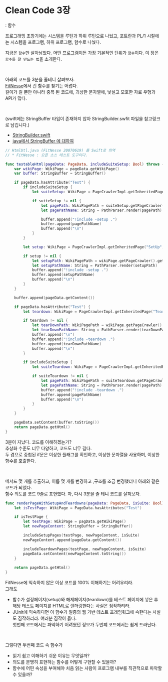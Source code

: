# Clean Code 3장
: 함수

프로그래밍 초창기에는 시스템을 루틴과 하위 루틴으로 나눴고, 포트란과 PL/1 시절에는 시스템을 프로그램, 하위 프로그램, 함수로 나눴다.

지금은 `함수`만 살아남았다.
어떤 프로그램이든 가장 기본적인 단위가 `함수`이다.
이 장은 `함수를 잘 만드는 법`을 소개한다.

</br>

아래의 코드를 3분을 줄테니 살펴보자.  
[FitNesse](www.fitnesse.org)에서 긴 함수를 찾기는 어렵다.  
길이가 길 뿐만 아니라 중복 된 코드에, 괴상한 문자열에, 낯설고 모호한 자료 우형과 API가 많다.

</br>

(swift에는 StringBuffer 타입이 존재하지 않아 StringBuilder.swfit 파일을 참고링크로 남깁니다.)
- [StringBuilder.swift](https://gist.github.com/kristopherjohnson/1fc55e811d944a430289)
- [java에서 StringBuffer 에 대하여](https://wikidocs.net/276)

```swift
// HtmlUtl.java (FitNesse 20070619) 를 Swift로 의역
// * FitNesse : 오픈 소스 테스트 도구이다.

func testableHtml(pageData: PageData, includeSuiteSetup: Bool) throws -> String {
    var wikiPage: WikiPage = pageData.getWikiPage()
    var buffer: StringBuffer = StringBuffer()

    if pageData.hasAttribute("Test") {
        if includeSuiteSetup {
            let suiteSetup: WikiPage = PageCrawlerImpl.getInheritedPage(SuiteResponder.SUITE_SETUP_NAME, wikiPage)

            if suiteSetup != nil {
                let pagePath: WikiPagePath = suiteSetup.getPageCrawler().getFullPath(suiteSetup)
                let pagePathName: String = PathParser.render(pagePath)

                buffer.append("!include -setup .")
                buffer.append(pagePathName)
                buffer.append("\n")
            }
        }

        let setup: WikiPage = PageCrawlerImpl.getInheritedPage("SetUp", wikiPage)

        if setup != nil {
            let setupPath: WikiPagePath = wikiPage.getPageCrawler().getFullPath(setup)
            let setupPathName: String = PathParser.render(setupPath)
            buffer.append("!include -setup .")
            buffer.append(setupPathName)
            buffer.append("\n")
        }
    }

    buffer.append(pageData.getContent())

    if pageData.hasAttribute("Test") {
        let teardown: WikiPage = PageCrawlerImpl.getInheritedPage("TearDown", wikiPage)

        if teardown != nil {
            let tearDownPath: WikiPagePath = wikiPage.getPageCrawler().getFullPath(teardown)
            let tearDownPathName: String = PathParser.render(tearDownPath)
            buffer.append("\n")
            buffer.append("!include -teardown .")
            buffer.append(tearDownPathName)
            buffer.append("\n")
        }

        if includeSuiteSetup {
            let suiteTeardown: WikiPage = PageCrawlerImpl.getInheritedPage(SuiteResponder.SUITE_TEARDOWN_NAME, wikiPage)

            if suiteTeardown != nil {
                let pagePath: WikiPagePath = suiteTeardown.getPageCrawler().getFullPath(suiteTeardown)
                let pagePathName: String = PathParser.render(pagePath)
                buffer.append("!include -teardown .")
                buffer.append(pagePathName)
                buffer.append("\n")
            }
        }
    }

    pageData.setContent(buffer.toString())
    return pageData.getHtml()
}
```

3분이 지났다. 코드를 이해하겠는가?  
추상화 수준도 너무 다양하고, 코드도 너무 길다.  
두 겹으로 중첩된 if문은 이상한 플래그를 확인하고, 이상한 문자열을 사용하며, 이상한 함수를 호출한다.

</br>

메서드 몇 개를 추출하고, 이름 몇 개를 변경하고 ,구조를 조금 변경했더니 아래와 같은 코드가 되었다.  
함수 의도를 코드 9줄로 표현했다. 자, 다시 3분을 줄 테니 코드를 살펴보자.
```swift
func renderPageWithSetupAndTeardowns(pageData: PageData, isSuite: Bool) throws -> String {
    let isTestPage: WikiPage = PageData.hasAttributes("Test")

    if isTestPage {
        let testPage: WikiPage = pagData.getWikiPage()
        let newPageContent: StringBuffer = StringBuffer()

        includeSetupPages(testPage, newPageContent, isSuite)
        newPageContent.append(pageData.getContent())

        includeTeardownPages(testPage, newPageContent, isSuite)
        pageData.setContent(newPageContent.toString())
    }
    
    return pageData.getHtml()
}
```
FitNesse에 익숙하지 않은 이상 코드를 100% 이해하기는 어려우리라.  
그래도   
- 함수가 설정페이지(setup)와 해제페이지(teardown)를 테스트 페이지에 넣은 후 해당 테스트 페이지를 HTML로 렌더링한다는 사실은 짐작하리라.
- JUnit에 익숙하다면 이 함수가 일종의 웹 기반 테스트 프레임워크에 속한다는 사실도 짐작하리라.
여러분 짐작이 옳다.  
첫번째 코드에서는 파악하기 어려웠던 정보가 두번쨰 코드에서는 쉽게 드러난다.

</br>

그렇다면 두번째 코드 속 함수가 
- 읽기 쉽고 이해하기 쉬운 이유는 무엇일까?
- 의도를 분명히 표현하는 함수를 어떻게 구현할 수 있을까?
- 함수에 어떤 속성을 부여해야 처음 읽는 사람이 프로그램 내부를 직관적으로 파악할 수 있을까?
